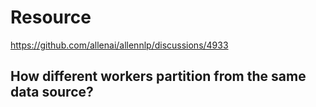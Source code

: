 # Resource
https://github.com/allenai/allennlp/discussions/4933

## How different workers partition from the same data source?
